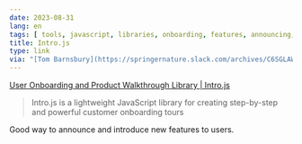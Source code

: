 ```yaml
---
date: 2023-08-31
lang: en
tags: [ tools, javascript, libraries, onboarding, features, announcing, promoting ]
title: Intro.js
type: link
via: "[Tom Barnsbury](https://springernature.slack.com/archives/C6SGLAWJE/p1693504836840009?thread_ts=1693501603.024109&channel=C6SGLAWJE&message_ts=1693504836.840009)"
---
```


[User Onboarding and Product Walkthrough Library | Intro.js](https://introjs.com)

> Intro.js is a lightweight JavaScript library for creating step-by-step and powerful customer onboarding tours

Good way to announce and introduce new features to users.
